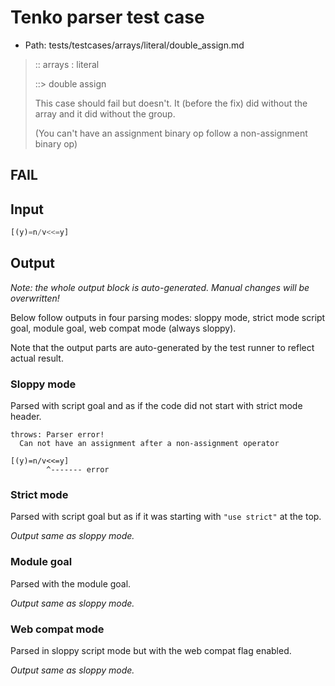 # Tenko parser test case

- Path: tests/testcases/arrays/literal/double_assign.md

> :: arrays : literal
>
> ::> double assign
>
> This case should fail but doesn't. It (before the fix) did without the array and it did without the group.
>
> (You can't have an assignment binary op follow a non-assignment binary op)

## FAIL

## Input

`````js
[(y)=n/v<<=y]
`````

## Output

_Note: the whole output block is auto-generated. Manual changes will be overwritten!_

Below follow outputs in four parsing modes: sloppy mode, strict mode script goal, module goal, web compat mode (always sloppy).

Note that the output parts are auto-generated by the test runner to reflect actual result.

### Sloppy mode

Parsed with script goal and as if the code did not start with strict mode header.

`````
throws: Parser error!
  Can not have an assignment after a non-assignment operator

[(y)=n/v<<=y]
        ^------- error
`````

### Strict mode

Parsed with script goal but as if it was starting with `"use strict"` at the top.

_Output same as sloppy mode._

### Module goal

Parsed with the module goal.

_Output same as sloppy mode._

### Web compat mode

Parsed in sloppy script mode but with the web compat flag enabled.

_Output same as sloppy mode._
